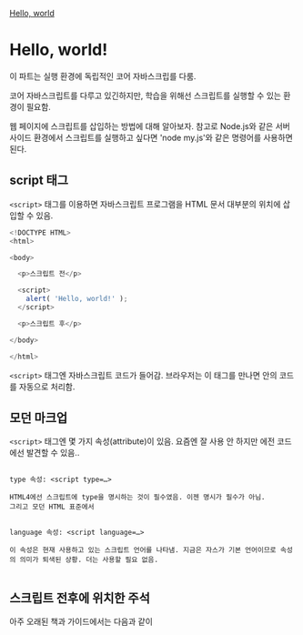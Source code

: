 
[Hello, world](https://ko.javascript.info/hello-world)

# Hello, world!

이 파트는 실행 환경에 독립적인 코어 자바스크립를 다룸.

코어 자바스크립트를 다루고 있긴하지만, 학습을 위해선 스크립트를 실행할 수 있는 환경이 필요함.

웹 페이지에 스크립트를 삽입하는 방법에 대해 알아보자.
참고로 Node.js와 같은 서버 사이드 환경에서 스크립트를 실행하고 싶다면 'node my.js'와 같은 명령어를 사용하면 된다.


## script 태그


`<script>` 태그를 이용하면 자바스크립트 프로그램을 HTML 문서 대부분의 위치에 삽입할 수 있음.
  

```js
<!DOCTYPE HTML>
<html>

<body>

  <p>스크립트 전</p>

  <script>
    alert( 'Hello, world!' );
  </script>

  <p>스크립트 후</p>

</body>

</html>
```

`<script>` 태그엔 자바스크립트 코드가 들어감. 브라우저는 이 태그를 만나면 안의 코드를 자동으로 처리함.


## 모던 마크업

`<script>` 태그엔 몇 가지 속성(attribute)이 있음. 요즘엔 잘 사용 안 하지만 에전 코드에선 발견할 수 있음..

```

type 속성: <script type=…>

HTML4에선 스크립트에 type을 명시하는 것이 필수였음. 이젠 명시가 필수가 아님.
그리고 모던 HTML 표준에서


language 속성: <script language=…>

이 속성은 현재 사용하고 있는 스크립트 언어를 나타냄. 지금은 자스가 기본 언어이므로 속성의 의미가 퇴색된 상황. 더는 사용할 필요 없음.


```


## 스크립트 전후에 위치한 주석

아주 오래된 책과 가이드에서는 다음과 같이 <script> 태그 안에 주석이 존재하는 걸 볼 수 있다.
  
 ```
  <script type="text/javascript"><!--
    ...
//--></script>
 ```
  
태그 옆에 붙은 주석은 `<script>` 태그를 처리하지 못하는 브라우저가 해당 스크립트를 읽지 못하게 하려고 사용했음.
지난 15년간 출시된 브라우저는 `<script>` 태그를 처리할 수 있으므로, 이런 형태의 주석을 보면 아주 오래된 코드라는 사실을 알 수 있음.
  
  
  
## 외부스크립트
  
  자바스크립트 코드의 양이 많은 경우엔, 파일로 소분하여 저장할 수 있습니다.
이렇게 분해해 놓은 각 파일은 src 속성을 사용해 HTML에 삽입합니다.
  
  ```
  <script src="/path/to/script.js"></script>
  ```
  
  여기서 /path/to/script.js는 사이트의 루트에서부터 파일이 위치한 절대 경로를 나타냄. 현재 페이지에서의 상대 경로를 사용하는 것도 가능함.
  URL 전체를 속성으로 사용할 수도 있음.
  
  복수의 스크립트를 HTML에 삽입하고 싶다면 스크립트 태그를 여러 개 사용하면 됨.
  
  ```
  HTML 안에 직접 스크립트를 작성하는 방식은 대개 스크립트가 아주 간단할 때만 사용합니다. 스크립트가 길어지면 별개의 분리된 파일로 만들어 저장하는 것이 좋습니다.
  스크립트를 별도의 파일에 작성하면 브라우저가 스크립트를 다운받아 캐시(cache)에 저장하기 때문에, 성능상의 이점이 있습니다.
  
 여러 페이지에서 동일한 스크립트를 사용하는 경우, 브라우저는 페이지가 바뀔 때마다 스크립트를 새로 다운받지 않고 캐시로부터 스크립트를 가져와 사용합니다. 스크립트 파일을 한 번만 다운받으면 되죠.

이를 통해 트래픽이 절약되고 웹 페이지의 실제 속도가 빨라집니다.
```
  
  
src 속성이 있으면 태그 내부의 코드는 무시됩니다.
`<script>`  태그는 src 속성과 내부 코드를 동시에 가지지 못합니다.
  
  ```
  <script src="file.js">
  alert(1); // src 속성이 사용되었으므로 이 코드는 무시됩니다.
</script>
  ```
  
  위 코드는 실행 안 됨.
  
  
  따라서 `<script src="…">`로 외부 파일을 연결할지 아니면 `<script>` 태그 내에 코드를 작성할지를 선택해야 합니다.

위의 예시는 스크립트 두 개로 분리하면 정상적으로 실행됩니다.

  
  ## 요약
  
 - 웹 페이지에 자바스크립트 코드를 추가하기 위해 `<script>` 태그를 사용합니다.
- type 과 language 속성은 필수가 아닙니다.
- 외부 스크립트 파일은 `<script src="path/to/script.js"></script>`와 같이 삽입합니다.
  
  
